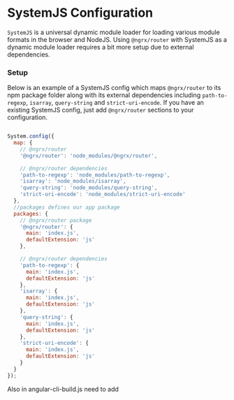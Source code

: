 # SystemJS Configuration
`SystemJS` is a universal dynamic module loader for loading various module formats in the browser and NodeJS. Using `@ngrx/router` with SystemJS as a dynamic module loader requires a bit more setup due to external dependencies.

### Setup

Below is an example of a SystemJS config which maps  `@ngrx/router` to its npm package folder along with its external dependencies including `path-to-regexp`, `isarray`, `query-string` and `strict-uri-encode`. If you have an existing SystemJS config, just add `@ngrx/router` sections to your configuration.

```js

System.config({
  map: {    
    // @ngrx/router
    '@ngrx/router': 'node_modules/@ngrx/router',

    // @ngrx/router dependencies
    'path-to-regexp': 'node_modules/path-to-regexp',
    'isarray': 'node_modules/isarray',
    'query-string': 'node_modules/query-string',
    'strict-uri-encode': 'node_modules/strict-uri-encode'
  },
  //packages defines our app package
  packages: {    
    // @ngrx/router package
    '@ngrx/router': {
      main: 'index.js',
      defaultExtension: 'js'
    },

    // @ngrx/router dependencies
    'path-to-regexp': {
      main: 'index.js',
      defaultExtension: 'js'
    },  
    'isarray': {
      main: 'index.js',
      defaultExtension: 'js'
    },  
    'query-string': {
      main: 'index.js',
      defaultExtension: 'js'
    },  
    'strict-uri-encode': {
      main: 'index.js',
      defaultExtension: 'js'
    }
  }
});
```
Also in angular-cli-build.js need to add 
